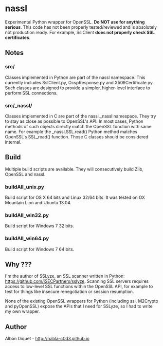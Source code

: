 nassl
=====

Experimental Python wrapper for OpenSSL. **Do NOT use for anything serious**.
This code has not been properly tested/reviewed and is absolutely not
production ready. For example, SslClient **does not properly check SSL
certificates**.


Notes
-----

### src/

Classes implemented in Python are part of the nassl namespace. This currently
includes SslClient.py, OcspResponse.py and X509Certificate.py. Such classes
are designed to provide a simpler, higher-level interface to perform SSL
connections.


### src/_nassl/

Classes implemented in C are part of the nassl._nassl namespace. They try to
stay as close as possible to OpenSSL's API. In most cases, Python methods of
such objects directly match the OpenSSL function with same name. For example
the _nassl.SSL.read() Python method matches OpenSSL's SSL_read() function.
Those C classes should be considered internal.


Build
-----

Multiple build scripts are available. They will consecutively build Zlib,
OpenSSL and nassl.


### buildAll_unix.py

Build script for OS X 64 bits and Linux 32/64 bits. It was tested on OX
Mountain Lion and Ubuntu 13.04.


### buildAll_win32.py

Build script for Windows 7 32 bits.


### buildAll_win64.py

Build script for Windows 7 64 bits.


Why ???
-------

I'm the author of SSLyze, an SSL scanner written in Python:
https://github.com/iSECPartners/sslyze. Scanning SSL servers requires access
to low-level SSL functions within the OpenSSL API, for example to test for
things like insecure renegotiation or session resumption. 

None of the existing OpenSSL wrappers for Python (including ssl, M2Crypto and
pyOpenSSL) expose the APIs that I need for SSLyze, so I had to write my own
wrapper.


Author
------

Alban Diquet - http://nabla-c0d3.github.io
